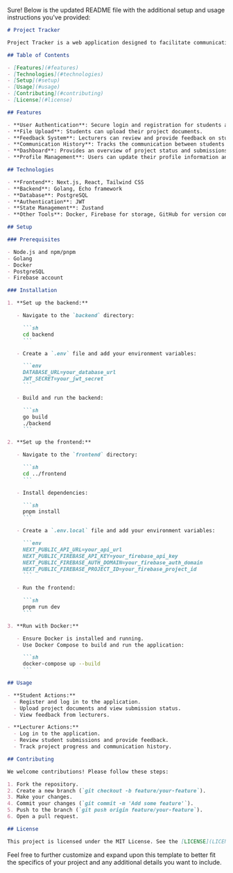 Sure! Below is the updated README file with the additional setup and usage instructions you've provided:

```markdown
# Project Tracker

Project Tracker is a web application designed to facilitate communication between lecturers and students during their final project period at the university. Students can submit their progress in the form of a document file, which lecturers can review and provide feedback on. The application keeps track of the communication history between lecturers and students.

## Table of Contents

- [Features](#features)
- [Technologies](#technologies)
- [Setup](#setup)
- [Usage](#usage)
- [Contributing](#contributing)
- [License](#license)

## Features

- **User Authentication**: Secure login and registration for students and lecturers.
- **File Upload**: Students can upload their project documents.
- **Feedback System**: Lecturers can review and provide feedback on student submissions.
- **Communication History**: Tracks the communication between students and lecturers.
- **Dashboard**: Provides an overview of project status and submissions.
- **Profile Management**: Users can update their profile information and upload profile pictures.

## Technologies

- **Frontend**: Next.js, React, Tailwind CSS
- **Backend**: Golang, Echo framework
- **Database**: PostgreSQL
- **Authentication**: JWT
- **State Management**: Zustand
- **Other Tools**: Docker, Firebase for storage, GitHub for version control

## Setup

### Prerequisites

- Node.js and npm/pnpm
- Golang
- Docker
- PostgreSQL
- Firebase account

### Installation

1. **Set up the backend:**

   - Navigate to the `backend` directory:

     ```sh
     cd backend
     ```

   - Create a `.env` file and add your environment variables:

     ```env
     DATABASE_URL=your_database_url
     JWT_SECRET=your_jwt_secret
     ```

   - Build and run the backend:

     ```sh
     go build
     ./backend
     ```

2. **Set up the frontend:**

   - Navigate to the `frontend` directory:

     ```sh
     cd ../frontend
     ```

   - Install dependencies:

     ```sh
     pnpm install
     ```

   - Create a `.env.local` file and add your environment variables:

     ```env
     NEXT_PUBLIC_API_URL=your_api_url
     NEXT_PUBLIC_FIREBASE_API_KEY=your_firebase_api_key
     NEXT_PUBLIC_FIREBASE_AUTH_DOMAIN=your_firebase_auth_domain
     NEXT_PUBLIC_FIREBASE_PROJECT_ID=your_firebase_project_id
     ```

   - Run the frontend:

     ```sh
     pnpm run dev
     ```

3. **Run with Docker:**

   - Ensure Docker is installed and running.
   - Use Docker Compose to build and run the application:

     ```sh
     docker-compose up --build
     ```

## Usage

- **Student Actions:**
  - Register and log in to the application.
  - Upload project documents and view submission status.
  - View feedback from lecturers.

- **Lecturer Actions:**
  - Log in to the application.
  - Review student submissions and provide feedback.
  - Track project progress and communication history.

## Contributing

We welcome contributions! Please follow these steps:

1. Fork the repository.
2. Create a new branch (`git checkout -b feature/your-feature`).
3. Make your changes.
4. Commit your changes (`git commit -m 'Add some feature'`).
5. Push to the branch (`git push origin feature/your-feature`).
6. Open a pull request.

## License

This project is licensed under the MIT License. See the [LICENSE](LICENSE) file for details.
```

Feel free to further customize and expand upon this template to better fit the specifics of your project and any additional details you want to include.